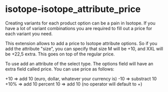 isotope-isotope_attribute_price
===============================

Creating variants for each product option can be a pain in Isotope. If you have a lot of variant combinations you are required to fill out a price for each variant you need.

This extension allows to add a price to Isotope attribute options. So if you add the attribute "size", you can specify that size M will be +10, and XXL will be +22,5 extra. This goes on top of the regular price.

To use add an attribute of the select type. The options field will have an extra field called price. You can use price as follows:

+10 => add 10 (euro, dollar, whatever your currency is)
-10 => substract 10
+10% => add 10 percent
10 => add 10 (no operator will default to +)

